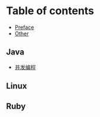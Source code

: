 # Table of contents

* [Preface](README.md)
* [Other](other.md)

## Java
* [并发编程](Java/并发编程.md)

## Linux

## Ruby

